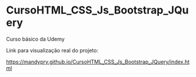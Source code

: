 # CursoHTML_CSS_Js_Bootstrap_JQuery
Curso básico da Udemy 

Link para visualização real do projeto:

https://mandypry.github.io/CursoHTML_CSS_Js_Bootstrap_JQuery/index.html

